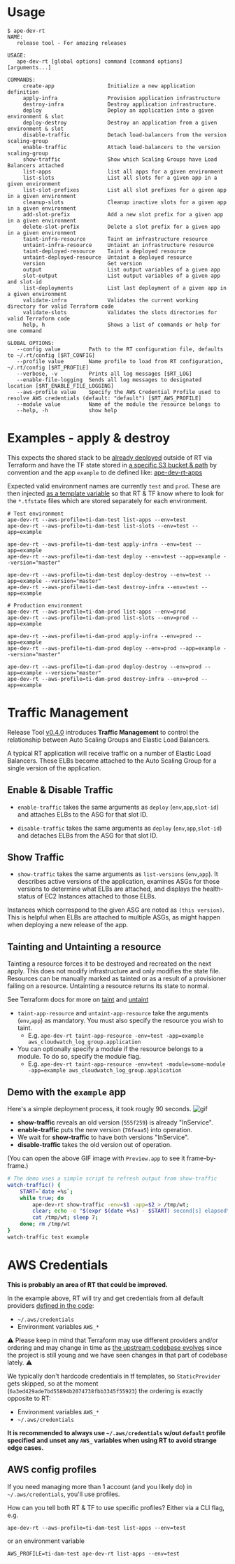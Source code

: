 # Usage

```
$ ape-dev-rt
NAME:
   release tool - For amazing releases

USAGE:
   ape-dev-rt [global options] command [command options] [arguments...]

COMMANDS:
     create-app                 Initialize a new application definition
     apply-infra                Provision application infrastructure
     destroy-infra              Destroy application infrastructure.
     deploy                     Deploy an application into a given environment & slot
     deploy-destroy             Destroy an application from a given environment & slot
     disable-traffic            Detach load-balancers from the version scaling-group
     enable-traffic             Attach load-balancers to the version scaling-group
     show-traffic               Show which Scaling Groups have Load Balancers attached
     list-apps                  list all apps for a given environment
     list-slots                 List all slots for a given app in a given environment
     list-slot-prefixes         List all slot prefixes for a given app in a given environment
     cleanup-slots              Cleanup inactive slots for a given app in a given environment
     add-slot-prefix            Add a new slot prefix for a given app in a given environment
     delete-slot-prefix         Delete a slot prefix for a given app in a given environment
     taint-infra-resource       Taint an infrastructure resource
     untaint-infra-resource     Untaint an infrastructure resource
     taint-deployed-resource    Taint a deployed resource
     untaint-deployed-resource  Untaint a deployed resource
     version                    Get version
     output                     List output variables of a given app
     slot-output                List output variables of a given app and slot-id
     list-deployments           List last deployment of a given app in a given environment
     validate-infra             Validates the current working directory for valid Terraform code
     validate-slots             Validates the slots directories for valid Terraform code
     help, h                    Shows a list of commands or help for one command

GLOBAL OPTIONS:
   --config value         Path to the RT configuration file, defaults to ~/.rt/config [$RT_CONFIG]
   --profile value        Name profile to load from RT configuration, ~/.rt/config [$RT_PROFILE]
   --verbose, -v          Prints all log messages [$RT_LOG]
   --enable-file-logging  Sends all log messages to designated location [$RT_ENABLE_FILE_LOGGING]
   --aws-profile value    Specify the AWS Credential Profile used to resolve AWS credentials (default: "default") [$RT_AWS_PROFILE]
   --module value         Name of the module the resource belongs to
   --help, -h             show help

```

# Examples - apply & destroy

This expects the shared stack to be [already deployed](https://github.com/TimeInc/ape-dev-terraform/tree/master/401279337454-timeinc-damproject-test) outside of RT via Terraform and have the TF state stored in [a specific S3 bucket & path](https://github.com/TimeInc/ape-dev-terraform/tree/master/401279337454-timeinc-damproject-test#how-to-setup-key) by convention and the app `example` to de defined like:  [ape-dev-rt-apps](https://github.com/TimeInc/ape-dev-rt-apps/tree/master/example)

Expected valid environment names are currently `test` and `prod`. These are then injected [as a template variable](https://github.com/TimeInc/ape-dev-rt-apps/blob/master/shared-services.tf#L5) so that RT & TF know where to look for the `*.tfstate` files which are stored separately for each environment.

```
# Test environment
ape-dev-rt --aws-profile=ti-dam-test list-apps --env=test
ape-dev-rt --aws-profile=ti-dam-test list-slots --env=test --app=example

ape-dev-rt --aws-profile=ti-dam-test apply-infra --env=test --app=example
ape-dev-rt --aws-profile=ti-dam-test deploy --env=test --app=example --version="master"

ape-dev-rt --aws-profile=ti-dam-test deploy-destroy --env=test --app=example --version="master"
ape-dev-rt --aws-profile=ti-dam-test destroy-infra --env=test --app=example
```
```
# Production environment
ape-dev-rt --aws-profile=ti-dam-prod list-apps --env=prod
ape-dev-rt --aws-profile=ti-dam-prod list-slots --env=prod --app=example

ape-dev-rt --aws-profile=ti-dam-prod apply-infra --env=prod --app=example
ape-dev-rt --aws-profile=ti-dam-prod deploy --env=prod --app=example --version="master"

ape-dev-rt --aws-profile=ti-dam-prod deploy-destroy --env=prod --app=example --version="master"
ape-dev-rt --aws-profile=ti-dam-prod destroy-infra --env=prod --app=example
```

# Traffic Management

Release Tool [v0.4.0](https://github.com/TimeInc/ape-dev-rt/blob/master/CHANGELOG.md#040-march-10th-2016) introduces __Traffic Management__ to control the relationship between Auto Scaling Groups and Elastic Load Balancers.

A typical RT application will receive traffic on a number of Elastic Load Balancers. These ELBs become attached to the Auto Scaling Group for a single version of the application.

## Enable & Disable Traffic

- `enable-traffic` takes the same arguments as `deploy` (`env`,`app`,`slot-id`) and attaches ELBs to the ASG for that slot ID.

- `disable-traffic` takes the same arguments as `deploy` (`env`,`app`,`slot-id`) and detaches ELBs from the ASG for that slot ID.

## Show Traffic

- `show-traffic` takes the same arguments as `list-versions` (`env`,`app`). It describes active versions of the application, examines ASGs for those versions to determine what ELBs are attached, and displays the health-status of EC2 Instances attached to those ELBs.

Instances which correspond to the given ASG are noted as `(this version)`. This is helpful when ELBs are attached to multiple ASGs, as might happen when deploying a new release of the app.

## Tainting and Untainting a resource

Tainting a resource forces it to be destroyed and recreated on the next apply.
This does not modify infrastructure and only modifies the state file.
Resources can be manually marked as tainted or as a result of a provisioner failing on a resource.
Untainting a resource returns its state to normal.

See Terraform docs for more on [taint](https://www.terraform.io/docs/commands/taint.html)
and [untaint](https://www.terraform.io/docs/commands/untaint.html)

- `taint-app-resource` and `untaint-app-resource` take the arguments (`env`,`app`) as mandatory. You must also specify the resource you wish to taint.
	- E.g. `ape-dev-rt taint-app-resource -env=test -app=example aws_cloudwatch_log_group.application`
- You can optionally specify a module if the resource belongs to a module. To do so, specify the module flag.
	- E.g. `ape-dev-rt taint-app-resource -env=test -module=some-module -app=example aws_cloudwatch_log_group.application`

## Demo with the `example` app

Here's a simple deployment process, it took rougly 90 seconds.
![gif](http://brohenry-public-bucket.s3.amazonaws.com/rt_traffic_20160308.gif)

- **show-traffic** reveals an old version (`555f259`) is already "InService".
- **enable-traffic** puts the new version (`76feaa5`) into operation.
- We wait for **show-traffic** to have both versions "InService".
- **disable-traffic** takes the old version out of operation.

(You can open the above GIF image with `Preview.app` to see it frame-by-frame.)

```sh
# The demo uses a simple script to refresh output from show-traffic
watch-traffic() {
	START=`date +%s`;
	while true; do
		ape-dev-rt show-traffic -env=$1 -app=$2 > /tmp/wt;
		clear; echo -e "$(expr $(date +%s) - $START) second[s] elapsed\n";
		cat /tmp/wt; sleep 7;
	done; rm /tmp/wt
}
watch-traffic test example
```

# AWS Credentials

**This is probably an area of RT that could be improved.**

In the example above, RT will try and get credentials from all default providers [defined in the code](https://github.com/TimeInc/ape-dev-rt/blob/master/aws/aws.go#L162-L168):

 - `~/.aws/credentials`
 - Environment variables `AWS_*`

:warning: Please keep in mind that Terraform may use different providers and/or ordering and may change in time as [the upstream codebase evolves](https://github.com/hashicorp/terraform/blob/master/builtin/providers/aws/config.go#L339-L348) since the project is still young and we have seen changes in that part of codebase lately. :warning:

We typically don't hardcode credentials in tf templates, so `StaticProvider` gets skipped, so at the moment (`6a3ed429ade7bd55894b2074738fbb3345f55923`) the ordering is exactly opposite to RT:

 - Environment variables `AWS_*`
 - `~/.aws/credentials`

**It is recommended to always use `~/.aws/credentials` w/out `default` profile specified and unset any `AWS_` variables when using RT to avoid strange edge cases.**

## AWS config profiles

If you need managing more than 1 account (and you likely do) in `~/.aws/credentials`, you'll use profiles.

How can you tell both RT & TF to use specific profiles? Either via a CLI flag, e.g.

```
ape-dev-rt --aws-profile=ti-dam-test list-apps --env=test
```

or an environment variable

```
AWS_PROFILE=ti-dam-test ape-dev-rt list-apps --env=test
```
